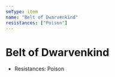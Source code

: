 ```yaml
---
smType: item
name: "Belt of Dwarvenkind"
resistances: ["Poison"]
---
```


# Belt of Dwarvenkind

- Resistances: Poison
